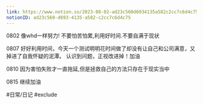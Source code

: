 ```yaml
---
link: https://www.notion.so/2023-08-02-ad23c560d6934135a582c2cc7c6d4c75
notionID: ad23c560-d693-4135-a582-c2cc7c6d4c75
---
```


0802
像whd一样努力!
不要怕苦怕累,利用好时间.不要自满于现状

0807
好好利用时间，今天一个测试明明花时间做了却没有让自己和公司满意，又掉进了自我怀疑的泥潭。
认识到问题，正视改进掉！加油

0810 
因为害怕失败才一直拖延,但是拯救自己的方法只存在于现实当中

0815
继续加油


#日常/日记 #exclude 